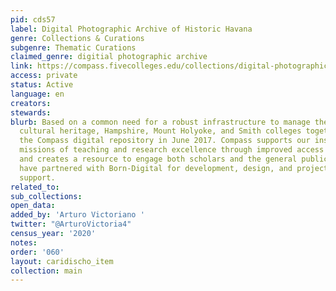 ```yaml
---
pid: cds57
label: Digital Photographic Archive of Historic Havana
genre: Collections & Curations
subgenre: Thematic Curations
claimed_genre: digitial photographic archive
link: https://compass.fivecolleges.edu/collections/digital-photographic-archive-historic-havana
access: private
status: Active
language: en
creators:
stewards:
blurb: Based on a common need for a robust infrastructure to manage their digital
  cultural heritage, Hampshire, Mount Holyoke, and Smith colleges together launched
  the Compass digital repository in June 2017. Compass supports our institutional
  missions of teaching and research excellence through improved access to unique materials,
  and creates a resource to engage both scholars and the general public. The colleges
  have partnered with Born-Digital for development, design, and project management
  support.
related_to:
sub_collections:
open_data:
added_by: 'Arturo Victoriano '
twitter: "@ArturoVictoria4"
census_year: '2020'
notes:
order: '060'
layout: caridischo_item
collection: main
---
```


